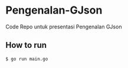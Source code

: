 #  Pengenalan-GJson

Code Repo untuk presentasi Pengenalan GJson

## How to run
```sh
$ go run main.go
```